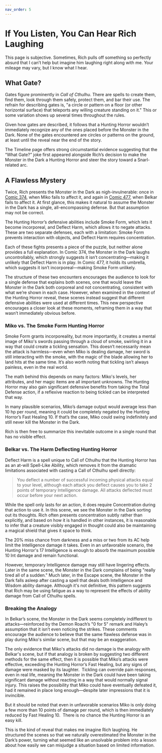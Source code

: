 ```yaml
---
nav_order: 5
---
```

# If You Listen, You Can Hear Rich Laughing

This page is subjective. Sometimes, Rich pulls off something so perfectly absurd that I can’t help but imagine him laughing right along with me. Your mileage may vary, but I know what I hear.

## What Gate?

Gates figure prominently in *Call of Cthulhu*. There are spells to create them, find them, look through them safely, protect them, and bar their use. The refrain for describing gates is, "a circle or pattern on a floor (or other horizontal surface) that teleports any willing creature standing on it." This or some variation shows up several times throughout the rules.

Given how gates are described, it follows that a Hunting Horror wouldn’t immediately recognize any of the ones placed before the Monster in the Dark. None of the gates encountered are circles or patterns on the ground, at least until the reveal near the end of the story.

The Timeline page offers strong circumstantial evidence suggesting that the “What Gate?” joke first appeared alongside Rich’s decision to make the Monster in the Dark a Hunting Horror and steer the story toward a Snarl-related arc.

## A Flawless Mystery

Twice, Rich presents the Monster in the Dark as nigh-invulnerable: once in [Comic 374](https://www.giantitp.com/comics/oots0374.html), when Miko fails to affect it, and again in [Comic 477](https://www.giantitp.com/comics/oots0477.html), when Belkar fails to affect it. At first glance, this makes it natural to assume the Monster in the Dark has a single, all-encompassing defense. But that assumption may not be correct.

The Hunting Horror’s defensive abilities include Smoke Form, which lets it become incorporeal, and Deflect Harm, which allows it to negate attacks. These are two separate defenses, each with a limitation: Smoke Form prevents interaction with objects, and Deflect Harm requires concentration.

Each of these fights presents a piece of the puzzle, but neither alone provides a full explanation. In Comic 374, the Monster in the Dark laughs uncontrollably, which strongly suggests it isn’t concentrating—making it unlikely that Deflect Harm is in play. In Comic 477, it holds its umbrella, which suggests it isn’t incorporeal—making Smoke Form unlikely.

The structure of these two encounters encourages the audience to look for a single defense that explains both scenes, one that would leave the Monster in the Dark both corporeal and not concentrating, consistent with what we’re shown in each case. However, when examined in the context of the Hunting Horror reveal, these scenes instead suggest that different defensive abilities were used at different times. This new perspective encourages a closer look at these moments, reframing them in a way that wasn’t immediately obvious before.

### Miko vs. The Smoke Form Hunting Horror

Smoke Form grants incorporeality, but more importantly, it creates a mental image of Miko's swords passing through a cloud of smoke, swirling it in a way that could create a tickling sensation. This doesn’t necessarily mean the attack is harmless—even when Miko is dealing damage, her sword is still interacting with the smoke, with the magic of the blade allowing her to land hits at the same time. It’s also worth noting that tickling isn’t always painless, even in the real world.

The math behind this depends on many factors: Miko's levels, her attributes, and her magic items are all important unknowns. The Hunting Horror may also gain significant defensive benefits from taking the Total Defense action, if a reflexive reaction to being tickled can be interpreted that way.&#x20;

In many plausible scenarios, Miko’s damage output would average less than 10 hp per round, meaning it could be completely negated by the Hunting Horror’s Fast Healing 10. If that’s the case, Miko could swing indefinitely and still never kill the Monster in the Dark.&#x20;

Rich is then free to summarize this inevitable outcome in a single round that has no visible effect.

### Belkar vs. The Harm Deflecting Hunting Horror

Deflect Harm is a spell unique to Call of Cthulhu that the Hunting Horror has as an at-will Spell-Like Ability, which removes it from the dramatic limitations associated with casting a Call of Cthulhu spell directly:

> You deflect a number of successful incoming physical attacks equal to your level, although each attack you deflect causes you to take 2 points of temporary Intelligence damage. All attacks deflected must occur before your next action.

While the spell only lasts for an action, it does require Concentration during that action to use it. In this scene, we see the Monster in the Dark sorting out its thoughts. Rich often presents concentration subtly rather than explicitly, and based on how it is handled in other instances, it is reasonable to infer that a creature visibly engaged in thought could also be maintaining a magical shield that gives it space to think.

The 20% miss chance from darkness and a miss or two from its AC help limit the Intelligence damage it takes. Even in an unfavorable scenario, the Hunting Horror's 17 Intelligence is enough to absorb the maximum possible 10 Int damage and remain functional.

However, temporary Intelligence damage may still have lingering effects. Later in the same scene, the Monster in the Dark complains of being "really tired all of a sudden." Much later, in the Escape scene, the Monster in the Dark falls asleep after casting a spell that deals both Intelligence and Wisdom ability damage. Although it's not definitive, this pattern suggests that Rich may be using fatigue as a way to represent the effects of ability damage from Call of Cthulhu spells.

### Breaking the Analogy

In Belkar’s scene, the Monster in the Dark seems completely indifferent to attacks—reinforced by the Demon Roach’s "0 for 5" remark and Haley’s assumption that it isn’t even noticing the strikes. These comments encourage the audience to believe that the same flawless defense was in play during Miko's similar scene, but that may be an exaggeration.

The only evidence that Miko's attacks did no damage is the analogy with Belkar's scene, but if that analogy is broken by suggesting two different methods for the same effect, then it is possible that Miko’s attacks were effective, exceeding the Hunting Horror’s Fast Healing, but any signs of damage were masked by its laughter.  Tickling can override pain responses, even in real life, meaning the Monster in the Dark could have been taking significant damage without reacting in a way that would normally signal injury. This raises the possibility that Miko could have eventually defeated it, had it remained in place long enough—despite later impressions that it is invincible.

But it should be noted that even in unfavorable scenarios Miko is only doing a few more than 10 points of damage per round, which is then immediately reduced by Fast Healing 10.  There is no chance the Hunting Horror is an easy kill.

This is the kind of reveal that makes me imagine Rich laughing. He structured the scenes so that we naturally overestimated the Monster in the Dark’s power, turning what seemed like an unsolvable problem into a lesson about how easily we can misjudge a situation based on limited information.
